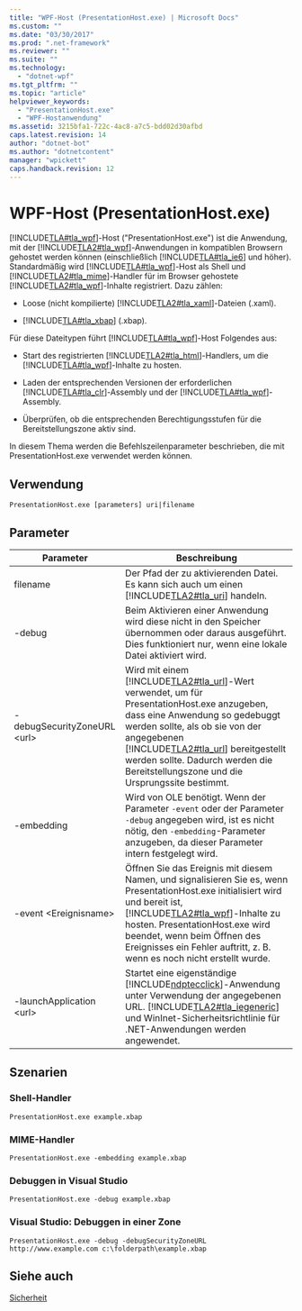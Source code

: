 ```yaml
---
title: "WPF-Host (PresentationHost.exe) | Microsoft Docs"
ms.custom: ""
ms.date: "03/30/2017"
ms.prod: ".net-framework"
ms.reviewer: ""
ms.suite: ""
ms.technology: 
  - "dotnet-wpf"
ms.tgt_pltfrm: ""
ms.topic: "article"
helpviewer_keywords: 
  - "PresentationHost.exe"
  - "WPF-Hostanwendung"
ms.assetid: 3215bfa1-722c-4ac8-a7c5-bdd02d30afbd
caps.latest.revision: 14
author: "dotnet-bot"
ms.author: "dotnetcontent"
manager: "wpickett"
caps.handback.revision: 12
---
```

# WPF-Host (PresentationHost.exe)
[!INCLUDE[TLA#tla_wpf](../../../../includes/tlasharptla-wpf-md.md)]\-Host \("PresentationHost.exe"\) ist die Anwendung, mit der [!INCLUDE[TLA2#tla_wpf](../../../../includes/tla2sharptla-wpf-md.md)]\-Anwendungen in kompatiblen Browsern gehostet werden können \(einschließlich [!INCLUDE[TLA#tla_ie6](../../../../includes/tlasharptla-ie6-md.md)] und höher\).  Standardmäßig wird [!INCLUDE[TLA#tla_wpf](../../../../includes/tlasharptla-wpf-md.md)]\-Host als Shell und [!INCLUDE[TLA2#tla_mime](../../../../includes/tla2sharptla-mime-md.md)]\-Handler für im Browser gehostete [!INCLUDE[TLA2#tla_wpf](../../../../includes/tla2sharptla-wpf-md.md)]\-Inhalte registriert. Dazu zählen:  
  
-   Loose \(nicht kompilierte\) [!INCLUDE[TLA2#tla_xaml](../../../../includes/tla2sharptla-xaml-md.md)]\-Dateien \(.xaml\).  
  
-   [!INCLUDE[TLA#tla_xbap](../../../../includes/tlasharptla-xbap-md.md)] \(.xbap\).  
  
 Für diese Dateitypen führt [!INCLUDE[TLA#tla_wpf](../../../../includes/tlasharptla-wpf-md.md)]\-Host Folgendes aus:  
  
-   Start des registrierten [!INCLUDE[TLA2#tla_html](../../../../includes/tla2sharptla-html-md.md)]\-Handlers, um die [!INCLUDE[TLA#tla_wpf](../../../../includes/tlasharptla-wpf-md.md)]\-Inhalte zu hosten.  
  
-   Laden der entsprechenden Versionen der erforderlichen [!INCLUDE[TLA#tla_clr](../../../../includes/tlasharptla-clr-md.md)]\-Assembly und der [!INCLUDE[TLA#tla_wpf](../../../../includes/tlasharptla-wpf-md.md)]\-Assembly.  
  
-   Überprüfen, ob die entsprechenden Berechtigungsstufen für die Bereitstellungszone aktiv sind.  
  
 In diesem Thema werden die Befehlszeilenparameter beschrieben, die mit PresentationHost.exe verwendet werden können.  
  
## Verwendung  
 `PresentationHost.exe [parameters] uri|filename`  
  
## Parameter  
  
|Parameter|Beschreibung|  
|---------------|------------------|  
|filename|Der Pfad der zu aktivierenden Datei.  Es kann sich auch um einen [!INCLUDE[TLA2#tla_uri](../../../../includes/tla2sharptla-uri-md.md)] handeln.|  
|\-debug|Beim Aktivieren einer Anwendung wird diese nicht in den Speicher übernommen oder daraus ausgeführt.  Dies funktioniert nur, wenn eine lokale Datei aktiviert wird.|  
|\-debugSecurityZoneURL \<url\>|Wird mit einem [!INCLUDE[TLA2#tla_url](../../../../includes/tla2sharptla-url-md.md)]\-Wert verwendet, um für PresentationHost.exe anzugeben, dass eine Anwendung so gedebuggt werden sollte, als ob sie von der angegebenen [!INCLUDE[TLA2#tla_url](../../../../includes/tla2sharptla-url-md.md)] bereitgestellt werden sollte.  Dadurch werden die Bereitstellungszone und die Ursprungssite bestimmt.|  
|\-embedding|Wird von OLE benötigt.  Wenn der Parameter `-event` oder der Parameter `-debug` angegeben wird, ist es nicht nötig, den `-embedding`\-Parameter anzugeben, da dieser Parameter intern festgelegt wird.|  
|\-event \<Ereignisname\>|Öffnen Sie das Ereignis mit diesem Namen, und signalisieren Sie es, wenn PresentationHost.exe initialisiert wird und bereit ist, [!INCLUDE[TLA2#tla_wpf](../../../../includes/tla2sharptla-wpf-md.md)]\-Inhalte zu hosten.  PresentationHost.exe wird beendet, wenn beim Öffnen des Ereignisses ein Fehler auftritt, z. B. wenn es noch nicht erstellt wurde.|  
|\-launchApplication \<url\>|Startet eine eigenständige [!INCLUDE[ndptecclick](../../../../includes/ndptecclick-md.md)]\-Anwendung unter Verwendung der angegebenen URL.  [!INCLUDE[TLA2#tla_iegeneric](../../../../includes/tla2sharptla-iegeneric-md.md)] und WinInet\-Sicherheitsrichtlinie für .NET\-Anwendungen werden angewendet.|  
  
## Szenarien  
  
### Shell\-Handler  
 `PresentationHost.exe example.xbap`  
  
### MIME\-Handler  
 `PresentationHost.exe -embedding example.xbap`  
  
### Debuggen in Visual Studio  
 `PresentationHost.exe -debug example.xbap`  
  
### Visual Studio: Debuggen in einer Zone  
 `PresentationHost.exe -debug -debugSecurityZoneURL http://www.example.com c:\folderpath\example.xbap`  
  
## Siehe auch  
 [Sicherheit](../../../../docs/framework/wpf/security-wpf.md)